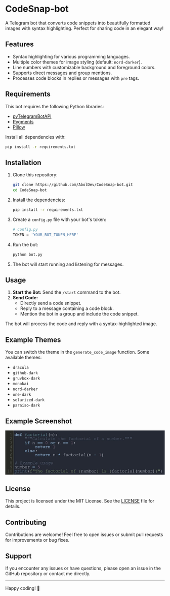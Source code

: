 # CodeSnap-bot

A Telegram bot that converts code snippets into beautifully formatted images with syntax highlighting. Perfect for sharing code in an elegant way!

## Features

- Syntax highlighting for various programming languages.
- Multiple color themes for image styling (default: `nord-darker`).
- Line numbers with customizable background and foreground colors.
- Supports direct messages and group mentions.
- Processes code blocks in replies or messages with `pre` tags.

## Requirements

This bot requires the following Python libraries:

- [pyTelegramBotAPI](https://pypi.org/project/pyTelegramBotAPI)
- [Pygments](https://pypi.org/project/Pygments/)
- [Pillow](https://pypi.org/project/Pillow/)

Install all dependencies with:

```bash
pip install -r requirements.txt
```

## Installation

1. Clone this repository:
    ```bash
    git clone https://github.com/AbolDev/CodeSnap-bot.git
    cd CodeSnap-bot
    ```

2. Install the dependencies:
    ```bash
    pip install -r requirements.txt
    ```

3. Create a `config.py` file with your bot's token:
    ```python
    # config.py
    TOKEN = 'YOUR_BOT_TOKEN_HERE'
    ```

4. Run the bot:
    ```bash
    python bot.py
    ```

5. The bot will start running and listening for messages.

## Usage

1. **Start the Bot:** Send the `/start` command to the bot.
2. **Send Code:** 
   - Directly send a code snippet.
   - Reply to a message containing a code block.
   - Mention the bot in a group and include the code snippet.

The bot will process the code and reply with a syntax-highlighted image.

## Example Themes

You can switch the theme in the `generate_code_image` function. Some available themes:
- `dracula`
- `github-dark`
- `gruvbox-dark`
- `monokai`
- `nord-darker`
- `one-dark`
- `solarized-dark`
- `paraiso-dark`

## Example Screenshot

![Example Output](assets/example-output.png)

## License

This project is licensed under the MIT License. See the [LICENSE](LICENSE) file for details.

## Contributing

Contributions are welcome! Feel free to open issues or submit pull requests for improvements or bug fixes.

## Support

If you encounter any issues or have questions, please open an issue in the GitHub repository or contact me directly.

---
Happy coding! 🚀
